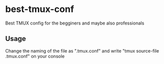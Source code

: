# best-tmux-conf

Best TMUX config for the begginers and maybe also professionals

## Usage

Change the naming of the file as ".tmux.conf" and write "tmux source-file .tmux.conf" on your console
